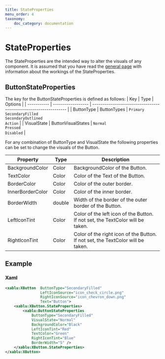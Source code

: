 ```yaml
---
title: StateProperties
menu_order: 4
taxonomy:
    doc_category: documentation
---
```


# StateProperties

The StateProperties are the intended way to alter the visuals of any component. It is assumed that you have read the [general page](/documentation/state-properties.md) with information about the workings of the StateProperties.

## ButtonStateProperties

The key for the ButtonStateProperties is defined as follows:
| Key         | Type               | Options                                                           |
| ----------- | ------------------ | ----------------------------------------------------------------- |
| ButtonType  | ButtonTypes        | `Primary`<br>`SecondaryFilled`<br>`SecondaryOutlined`<br>`Action` |
| VisualState | ButtonVisualStates | `Normal`<br>`Pressed`<br>`Disabled`                               |

For any combination of ButtonType and VisualState the following properties can be set to change the visuals of the Button.

| Property         | Type   | Description                                                                     |
| ---------------- | ------ | ------------------------------------------------------------------------------- |
| BackgroundColor  | Color  | BackgroundColor of the Button.                                                  |
| TextColor        | Color  | Color of the Text of the Button.                                                |
| BorderColor      | Color  | Color of the outer border.                                                      |
| InnerBorderColor | Color  | Color of the inner border.                                                      |
| BorderWidth      | double | Width of the border of the outer border of the Button.                          |
| LeftIconTint     | Color  | Color of the left icon of the Button. If not set, the TextColor will be taken.  |
| RightIconTint    | Color  | Color of the right icon of the Button. If not set, the TextColor will be taken. |

## Example

### Xaml

```xml
<xablu:XButton  ButtonType="SecondaryFilled"
                LeftIconSource="icon_check_circle.png"
                RightIconSource="icon_chevron_down.png"
                Text="Button">
    <xablu:XButton.StateProperties>
        <xablu:ButtonStateProperties
            ButtonType="SecondaryFilled"
            VisualState="Normal"
            BackgroundColor="Black"
            LeftIconTint="Red"
            TextColor="Green"
            RightIconTint="Blue"
            BorderWidth="5" />
    </xablu:XButton.StateProperties>
</xablu:XButton>
```
